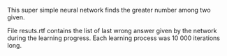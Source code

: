 This super simple neural network finds the greater number among two given.

File resuts.rtf contains the list of last wrong answer given by the network during the learning progress. Each learning process was 10 000 iterations long.
